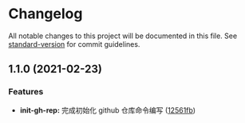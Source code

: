 # Changelog

All notable changes to this project will be documented in this file. See [standard-version](https://github.com/conventional-changelog/standard-version) for commit guidelines.

## 1.1.0 (2021-02-23)


### Features

* **init-gh-rep:** 完成初始化 github 仓库命令编写 ([12561fb](https://github.com/776A0A/simple-node-script/commit/12561fbcbde7c358ca25523f6caa8b4d7a12a1a7))
